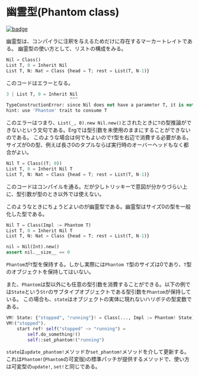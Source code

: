 # 幽霊型(Phantom class)

[![badge](https://img.shields.io/endpoint.svg?url=https%3A%2F%2Fgezf7g7pd5.execute-api.ap-northeast-1.amazonaws.com%2Fdefault%2Fsource_up_to_date%3Fowner%3Derg-lang%26repos%3Derg%26ref%3Dmain%26path%3Ddoc/EN/syntax/type/advanced/phantom.md%26commit_hash%3Deccd113c1512076c367fb87ea73406f91ff83ba7)](https://gezf7g7pd5.execute-api.ap-northeast-1.amazonaws.com/default/source_up_to_date?owner=erg-lang&repos=erg&ref=main&path=doc/EN/syntax/type/advanced/phantom.md&commit_hash=eccd113c1512076c367fb87ea73406f91ff83ba7)

幽霊型は、コンパイラに注釈を与えるためだけに存在するマーカートレイトである。
幽霊型の使い方として、リストの構成をみる。

```python
Nil = Class()
List T, 0 = Inherit Nil
List T, N: Nat = Class {head = T; rest = List(T, N-1)}
```

このコードはエラーとなる。

```python
3 | List T, 0 = Inherit Nil
                        ^^^
TypeConstructionError: since Nil does not have a parameter T, it is not possible to construct List(T, 0) with Nil
hint: use 'Phantom' trait to consume T
```

このエラーはつまり、`List(_, 0).new Nil.new()`とされたときに`T`の型推論ができないという文句である。Ergでは型引数を未使用のままにすることができないのである。
このような場合は何でもよいので`T`型を右辺で消費する必要がある。サイズが0の型、例えば長さ0のタプルならば実行時のオーバーヘッドもなく都合がよい。

```python
Nil T = Class((T; 0))
List T, 0 = Inherit Nil T
List T, N: Nat = Class {head = T; rest = List(T, N-1)}
```

このコードはコンパイルを通る。だが少しトリッキーで意図が分かりづらい上に、型引数が型のとき以外では使えない。

このようなときにちょうどよいのが幽霊型である。幽霊型はサイズ0の型を一般化した型である。

```python
Nil T = Class(Impl := Phantom T)
List T, 0 = Inherit Nil T
List T, N: Nat = Class {head = T; rest = List(T, N-1)}

nil = Nil(Int).new()
assert nil.__size__ == 0
```

`Phantom`が`T`型を保持する。しかし実際には`Phantom T`型のサイズは0であり、`T`型のオブジェクトを保持してはいない。

また、`Phantom`は型以外にも任意の型引数を消費することができる。以下の例では`State`という`Str`のサブタイプオブジェクトである型引数を`Phantom`が保持している。
この場合も、`state`はオブジェクトの実体に現れないハリボテの型変数である。

```python
VM! State: {"stopped", "running"}! = Class(..., Impl := Phantom! State)
VM!("stopped").
    start ref! self("stopped" ~> "running") =
        self.do_something!()
        self::set_phantom!("running")
```

`state`は`update_phantom!`メソッドか`set_phantom!`メソッドを介して更新する。
これは`Phantom!`(`Phantom`の可変版)の標準パッチが提供するメソッドで、使い方は可変型の`update!`, `set!`と同じである。
